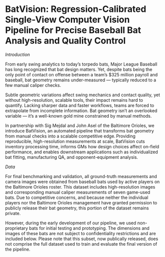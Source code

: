 # BatVision: Regression-Calibrated Single-View Computer Vision Pipeline for Precise Baseball Bat Analysis and Quality Control

*Introduction*

From early swing analytics to today’s torpedo bats, Major League Baseball has long recognized that bat design matters. Yet, despite bats being the only point of contact on offense between a team’s $325 million payroll and baseball, bat geometry remains under-measured — typically reduced to a few manual caliper checks.   

Subtle geometric variations affect swing mechanics and contact quality, yet without high-resolution, scalable tools, their impact remains hard to quantify. Lacking sharper data and faster workflows, teams are forced to extrapolate from incomplete information. Bat geometry isn’t an overlooked variable — it’s a well-known gold mine constrained by manual methods.  

In partnership with Sig Mejdal and John Asel of the Baltimore Orioles, we introduce BatVision, an automated pipeline that transforms bat geometry from manual checks into a scalable competitive edge. Providing reproducible, high-resolution measurements at scale, BatVision cuts inventory processing time, informs GMs how design choices affect on-field performance, and enables downstream applications such as individualized bat fitting, manufacturing QA, and opponent-equipment analysis.  


*Data*

For final benchmarking and validation, all ground-truth measurements and camera images were obtained from baseball bats used by active players on the Baltimore Orioles roster. This dataset includes high-resolution images and corresponding manual caliper measurements of seven game-used bats. Due to competitive concerns, and because neither the individual players nor the Baltimore Orioles management have granted permission to publicly release their bat geometry, this portion of the dataset remains private.

However, during the early development of our pipeline, we used non-proprietary bats for initial testing and prototyping. The dimensions and images of these bats are not subject to confidentiality restrictions and are included below. Please note that this subset, now publically released, does not comprise the full dataset used to train and evaluate the final version of the pipeline.



